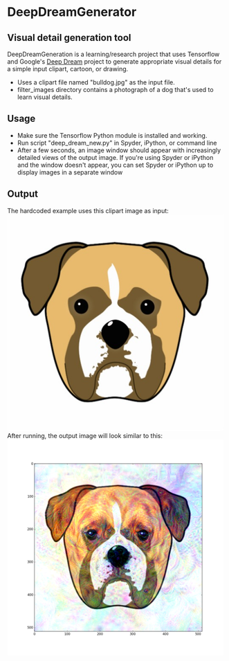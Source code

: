 # DeepDreamGenerator
## Visual detail generation tool

DeepDreamGeneration is a learning/research project that uses Tensorflow and Google's [Deep Dream] project to generate appropriate visual details for a simple input clipart, cartoon, or drawing.

- Uses a clipart file named "bulldog.jpg" as the input file.
- filter_images directory contains a photograph of a dog that's used to learn visual details.

## Usage

- Make sure the Tensorflow Python module is installed and working.
- Run script "deep_dream_new.py" in Spyder, iPython, or command line
- After a few seconds, an image window should appear with increasingly detailed views of the output image.  If you're using Spyder or iPython and the window doesn't appear, you can set Spyder or iPython up to display images in a separate window

## Output
The hardcoded example uses this clipart image as input:  
<img src="https://github.com/jaydmairs/DeepDreamGenerator/blob/main/bulldog.jpg?raw=true" width="500">  
After running, the output image will look similar to this:  
<img src="https://github.com/jaydmairs/DeepDreamGenerator/blob/main/generated_dog.png?raw=true" width="500">  

[Deep Dream]: <https://en.wikipedia.org/wiki/DeepDream>
